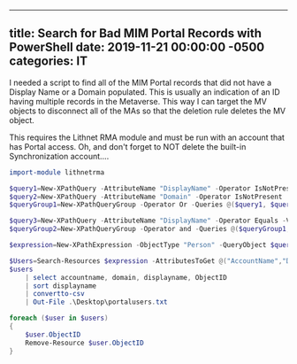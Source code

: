 ﻿---

title:  Search for Bad MIM Portal Records with PowerShell
date:   2019-11-21 00:00:00 -0500
categories: IT
---

I needed a script to find all of the MIM Portal records that did not have a Display Name or a Domain populated. This is usually an indication of an ID having multiple records in the Metaverse. This way I can target the MV objects to disconnect all of the MAs so that the deletion rule deletes the MV object.

This requires the Lithnet RMA module and must be run with an account that has Portal access. Oh, and don't forget to NOT delete the built-in Synchronization account....

```powershell
import-module lithnetrma

$query1=New-XPathQuery -AttributeName "DisplayName" -Operator IsNotPresent
$query2=New-XPathQuery -AttributeName "Domain" -Operator IsNotPresent
$queryGroup1=New-XPathQueryGroup -Operator Or -Queries @($query1, $query2)

$query3=New-XPathQuery -AttributeName "DisplayName" -Operator Equals -Value "Built-in Synchronization Account" -Negate
$queryGroup2=New-XPathQueryGroup -Operator and -Queries @($queryGroup1, $query3)

$expression=New-XPathExpression -ObjectType "Person" -QueryObject $queryGroup2

$Users=Search-Resources $expression -AttributesToGet @("AccountName","Domain","DisplayName","ObjectID")
$users 
    | select accountname, domain, displayname, ObjectID 
    | sort displayname 
    | convertto-csv 
    | Out-File .\Desktop\portalusers.txt

foreach ($user in $users)
{
    $user.ObjectID
    Remove-Resource $user.ObjectID
}
```